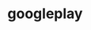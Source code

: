 ---
layout: redirect
order: 0
title: googleplay
link: https://play.google.com/store/apps/dev?id=5937321955284727208
verb: release
---